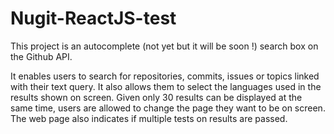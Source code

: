 # Nugit-ReactJS-test

This project is an autocomplete (not yet but it will be soon !) search box on the Github API.

It enables users to search for repositories, commits, issues or topics linked with their text query.
It also allows them to select the languages used in the results shown on screen.
Given only 30 results can be displayed at the same time, users are allowed to change the page they want to be on screen.
The web page also indicates if multiple tests on results are passed.
